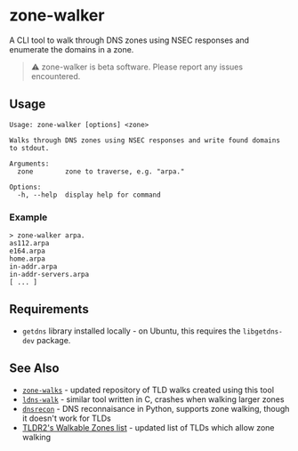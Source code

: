 # zone-walker

A CLI tool to walk through DNS zones using NSEC responses and enumerate the domains in a zone.

> ⚠️ zone-walker is beta software. Please report any issues encountered.

## Usage

```
Usage: zone-walker [options] <zone>

Walks through DNS zones using NSEC responses and write found domains to stdout.

Arguments:
  zone        zone to traverse, e.g. "arpa."

Options:
  -h, --help  display help for command
```

### Example

```
> zone-walker arpa.
as112.arpa
e164.arpa
home.arpa
in-addr.arpa
in-addr-servers.arpa
[ ... ]
```

## Requirements

* `getdns` library installed locally - on Ubuntu, this requires the `libgetdns-dev` package.

## See Also

* [`zone-walks`](https://github.com/flotwig/zone-walks/) - updated repository of TLD walks created using this tool
* [`ldns-walk`](https://github.com/NLnetLabs/ldns/blob/develop/examples/ldns-walk.c) - similar tool written in C, crashes when walking larger zones
* [`dnsrecon`](https://github.com/darkoperator/dnsrecon) - DNS reconnaisance in Python, supports zone walking, though it doesn't work for TLDs
* [TLDR2's Walkable Zones list](https://github.com/monoidic/TLDR2/blob/master/walkable_zones.md) - updated list of TLDs which allow zone walking

